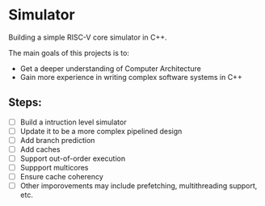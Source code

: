 # Simulator

Building a simple RISC-V core simulator in C++.

The main goals of this projects is to:
- Get a deeper understanding of Computer Architecture
- Gain more experience in writing complex software systems in C++

## Steps:

- [ ] Build a intruction level simulator
- [ ] Update it to be a more complex pipelined design
- [ ] Add branch prediction
- [ ] Add caches
- [ ] Support out-of-order execution
- [ ] Suppport multicores
- [ ] Ensure cache coherency
- [ ] Other imporovements may include prefetching, multithreading support, etc.
